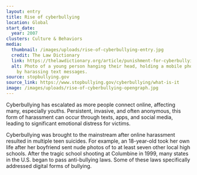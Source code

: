 ```yaml
---
layout: entry
title: Rise of cyberbullying
location: Global
start_date:
  year: 2007
clusters: Culture & Behaviors
media:
  thumbnail: /images/uploads/rise-of-cyberbullying-entry.jpg
  credit: The Law Dictionary
  link: https://thelawdictionary.org/article/punishment-for-cyberbullying/
  alt: Photo of a young person hanging their head, holding a mobile phone, swarmed
    by harassing text messages.
source: stopbullying.gov
source_link: https://www.stopbullying.gov/cyberbullying/what-is-it
image: /images/uploads/rise-of-cyberbullying-opengraph.jpg
---
```

Cyberbullying has escalated as more people connect online, affecting many, especially youths. Persistent, invasive, and often anonymous, this form of harassment can occur through texts, apps, and social media, leading to significant emotional distress for victims. 

Cyberbullying was brought to the mainstream after online harassment resulted in multiple teen suicides. For example, an 18-year-old took her own life after her boyfriend sent nude photos of to at least seven other local high schools. After the tragic school shooting at Columbine in 1999, many states in the U.S.  began to pass anti-bullying laws. Some of these laws specifically addressed digital forms of bullying.